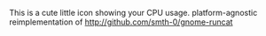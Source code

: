 This is a cute little icon showing your CPU usage. platform-agnostic reimplementation of http://github.com/smth-0/gnome-runcat

